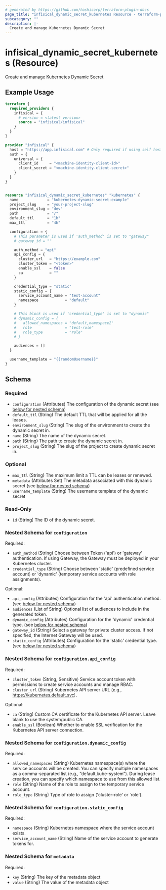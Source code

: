 ```yaml
---
# generated by https://github.com/hashicorp/terraform-plugin-docs
page_title: "infisical_dynamic_secret_kubernetes Resource - terraform-provider-infisical"
subcategory: ""
description: |-
  Create and manage Kubernetes Dynamic Secret
---
```


# infisical_dynamic_secret_kubernetes (Resource)

Create and manage Kubernetes Dynamic Secret

## Example Usage

```terraform
terraform {
  required_providers {
    infisical = {
      # version = <latest version>
      source = "infisical/infisical"
    }
  }
}

provider "infisical" {
  host = "https://app.infisical.com" # Only required if using self hosted instance of Infisical, default is https://app.infisical.com
  auth = {
    universal = {
      client_id     = "<machine-identity-client-id>"
      client_secret = "<machine-identity-client-secret>"
    }
  }
}


resource "infisical_dynamic_secret_kubernetes" "kubernetes" {
  name             = "kubernetes-dynamic-secret-example"
  project_slug     = "your-project-slug"
  environment_slug = "dev"
  path             = "/"
  default_ttl      = "1h"
  max_ttl          = "4h"

  configuration = {
    # This parameter is used if 'auth_method' is set to "gateway"
    # gateway_id = ""

    auth_method = "api"
    api_config = {
      cluster_url   = "https://example.com"
      cluster_token = "<token>"
      enable_ssl    = false
      ca            = ""
    }

    credential_type = "static"
    static_config = {
      service_account_name = "test-account"
      namespace            = "default"
    }

    # This block is used if 'credential_type' is set to "dynamic"
    # dynamic_config = {
    #   allowed_namespaces = "default,namespace2"
    #   role               = "test-role"
    #   role_type          = "role"
    # }

    audiences = []
  }

  username_template = "{{randomUsername}}"
}
```

<!-- schema generated by tfplugindocs -->
## Schema

### Required

- `configuration` (Attributes) The configuration of the dynamic secret (see [below for nested schema](#nestedatt--configuration))
- `default_ttl` (String) The default TTL that will be applied for all the leases.
- `environment_slug` (String) The slug of the environment to create the dynamic secret in.
- `name` (String) The name of the dynamic secret.
- `path` (String) The path to create the dynamic secret in.
- `project_slug` (String) The slug of the project to create dynamic secret in.

### Optional

- `max_ttl` (String) The maximum limit a TTL can be leases or renewed.
- `metadata` (Attributes Set) The metadata associated with this dynamic secret (see [below for nested schema](#nestedatt--metadata))
- `username_template` (String) The username template of the dynamic secret

### Read-Only

- `id` (String) The ID of the dynamic secret.

<a id="nestedatt--configuration"></a>
### Nested Schema for `configuration`

Required:

- `auth_method` (String) Choose between Token ('api') or 'gateway' authentication. If using Gateway, the Gateway must be deployed in your Kubernetes cluster.
- `credential_type` (String) Choose between 'static' (predefined service account) or 'dynamic' (temporary service accounts with role assignments).

Optional:

- `api_config` (Attributes) Configuration for the 'api' authentication method. (see [below for nested schema](#nestedatt--configuration--api_config))
- `audiences` (List of String) Optional list of audiences to include in the generated token.
- `dynamic_config` (Attributes) Configuration for the 'dynamic' credential type. (see [below for nested schema](#nestedatt--configuration--dynamic_config))
- `gateway_id` (String) Select a gateway for private cluster access. If not specified, the Internet Gateway will be used.
- `static_config` (Attributes) Configuration for the 'static' credential type. (see [below for nested schema](#nestedatt--configuration--static_config))

<a id="nestedatt--configuration--api_config"></a>
### Nested Schema for `configuration.api_config`

Required:

- `cluster_token` (String, Sensitive) Service account token with permissions to create service accounts and manage RBAC.
- `cluster_url` (String) Kubernetes API server URL (e.g., https://kubernetes.default.svc).

Optional:

- `ca` (String) Custom CA certificate for the Kubernetes API server. Leave blank to use the system/public CA.
- `enable_ssl` (Boolean) Whether to enable SSL verification for the Kubernetes API server connection.


<a id="nestedatt--configuration--dynamic_config"></a>
### Nested Schema for `configuration.dynamic_config`

Required:

- `allowed_namespaces` (String) Kubernetes namespace(s) where the service accounts will be created. You can specify multiple namespaces as a comma-separated list (e.g., “default,kube-system”). During lease creation, you can specify which namespace to use from this allowed list.
- `role` (String) Name of the role to assign to the temporary service account.
- `role_type` (String) Type of role to assign ('cluster-role' or 'role').


<a id="nestedatt--configuration--static_config"></a>
### Nested Schema for `configuration.static_config`

Required:

- `namespace` (String) Kubernetes namespace where the service account exists.
- `service_account_name` (String) Name of the service account to generate tokens for.



<a id="nestedatt--metadata"></a>
### Nested Schema for `metadata`

Required:

- `key` (String) The key of the metadata object
- `value` (String) The value of the metadata object
